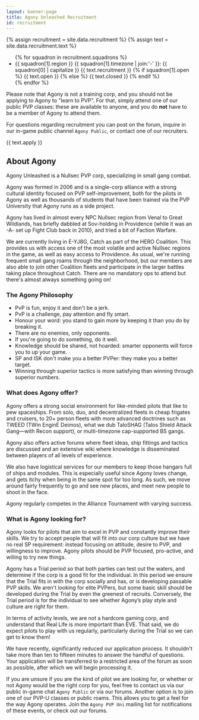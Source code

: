 ```yaml
---
layout: banner-page
title: Agony Unleashed Recruitment
id: recruitment
---
```


{% assign recruitment = site.data.recruitment %}
{% assign text = site.data.recruitment.text %}

<ul class="squadrons">
{% for squadron in recruitment.squadrons %}
  <li class="squadron-{{ squadron[1].open }} icon {{ recruitment.icon }}">
    {{ squadron[1].region }} {{ squadron[1].timezone | join:'-' }}:
    <span class="status">
      {{ squadron[0] | capitalize }}
      {{ text.recruitment }}
    {% if squadron[1].open %}
      {{ text.open }}
    {% else %}
      {{ text.closed }}
    {% endif %}
    </span>
  </li>
{% endfor %}
</ul>

Please note that Agony is not a training corp,
and you should not be applying to Agony to "learn to PVP".
For that, simply attend one of our public PVP classes:
these are available to anyone, and you do **not** have
to be a member of Agony to attend them.

For questions regarding recruitment you can post on the forum,
inquire in our in-game public channel `Agony Public`,
or contact one of our recruiters.

<a class="apply icon {{ recruitment.apply_icon }}">{{ text.apply }}</a>

## About Agony

Agony Unleashed is a Nullsec PVP corp, specializing in small gang combat.

Agony was formed in 2006 and is a single-corp alliance with a strong cultural identity
focused on PVP self-improvement, both for the pilots in Agony as well as thousands of students
that have been trained via the PVP University that Agony runs as a side project.

Agony has lived in almost every NPC Nullsec region from Venal to Great Wildlands,
has briefly dabbled at Sov-holding in Providence (while it was an -A- set up Fight Club back in 2010),
and tried a bit of Faction Warfare.

We are currently living in E-YJ8G, Catch as part of the HERO Coalition.
This provides us with access one of the most volatile and active Nullsec regions in the game,
as well as easy access to Providence.
As usual, we're running frequent small gang roams through the neighborhood,
but our members are also able to join other Coalition fleets and participate
in the larger battles taking place throughout Catch.
There are no mandatory ops to attend but there's almost always something going on!

### The Agony Philosophy

- PvP is fun, enjoy it and don't be a jerk.
- PvP is a challenge, pay attention and fly smart.
- Honour your word: you stand to gain more by keeping it than you do by breaking it.
- There are no enemies, only opponents.
- If you're going to do something, do it well.
- Knowledge should be shared, not hoarded:
  smarter opponents will force you to up your game.
- SP and ISK don't make you a better PVPer: they make you a better target.
- Winning through superior tactics is more satisfying
  than winning through superior numbers.

### What does Agony offer?

Agony offers a strong social environment for like-minded pilots that like to pew spaceships.
From solo, duo, and decentralized fleets in cheap frigates and cruisers,
to 20+ person fleets with more advanced doctrines such as TWEED (TWin EnginE Deimos),
what we dub TaloSHAG (Talos Shield Attack Gang—with Recon support),
or multi-timezone cap-supported BS gangs.

Agony also offers active forums where fleet ideas,
ship fittings and tactics are discussed and an extensive wiki
where knowledge is disseminated between players of all levels of experience.

We also have logistical services for our members to keep those hangars full of ships and modules.
This is especially useful since Agony loves change,
and gets itchy when being in the same spot for too long.
As such, we move around fairly frequently to go and see new places,
and meet new people to shoot in the face.

Agony regularly competes in the Alliance Tournament with varying success.

### What is Agony looking for?

Agony looks for pilots that aim to excel in PVP and constantly improve their skills.
We try to accept people that will fit into our corp culture but we have no real SP requirement:
instead focusing on attitude, desire to PVP, and willingness to improve.
Agony pilots should be PVP focused, pro-active, and willing to try new things.

Agony has a Trial period so that both parties can test out the waters,
and determine if the corp is a good fit for the individual.
In this period we ensure that the Trial fits in with the corp socially and has,
or is developing passable PVP skills.
We aren't looking for elite PVPers, but some basic skill should be developed during the Trial
by even the greenest of recruits.
Conversely, the Trial period is for the individual to see whether Agony’s play style
and culture are right for them.

In terms of activity levels, we are not a hardcore gaming corp,
and understand that Real Life is more important than EVE.
That said, we do expect pilots to play with us regularly,
particularly during the Trial so we can get to know them!

We have recently, significantly reduced our application process.
It shouldn't take more than ten to fifteen minutes to answer the handful of questions.
Your application will be transferred to a restricted area of the forum as soon as possible,
after which we will begin processing it.

If you are unsure if you are the kind of pilot we are looking for,
or whether or not Agony would be the right corp for you,
feel free to contact us via our public in-game chat `Agony Public` or via our forums.
Another option is to join one of our PVP-U classes or public roams.
This allows you to get a feel for the way Agony operates.
Join the `Agony PVP Uni` mailing list for notifications of these events,
or check out our forums.
